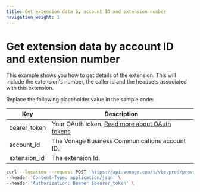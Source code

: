 ```yaml
---
title: Get extension data by account ID and extension number
navigation_weight: 1
---
```


# Get extension data by account ID and extension number

This example shows you how to get details of the extension. This will include the extension's number, the caller id and the headsets associated with this extension. 

Replace the following placeholder value in the sample code:

| Key        | Description                                                                                            |
|------------|--------------------------------------------------------------------------------------------------------|
| bearer_token | Your OAuth token. [Read more about OAuth tokens](https://developer.nexmo.com/vonage-business-cloud/vbc-apis/getting-started/authentication) |
| account_id | The Vonage Business Communications account ID. |
| extension_id | The extension Id. |


``` bash
curl --location --request POST 'https://api.vonage.com/t/vbc.prod/provisioning/v1/api/accounts/$account_id/extensions/$extension_id' \
--header 'Content-Type: application/json' \
--header 'Authorization: Bearer $bearer_token' \
```
